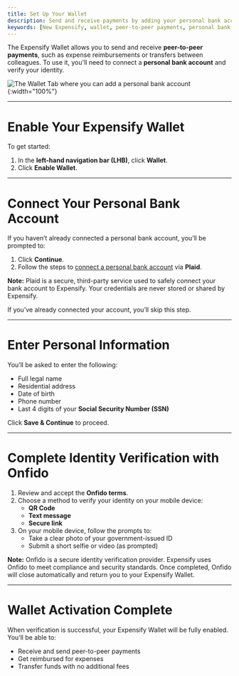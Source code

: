 ```yaml
---
title: Set Up Your Wallet
description: Send and receive payments by adding your personal bank account in Expensify Wallet.
keywords: [New Expensify, wallet, peer-to-peer payments, personal bank account, enable wallet, Plaid, Onfido]
---
```


The Expensify Wallet allows you to send and receive **peer-to-peer payments**, such as expense reimbursements or transfers between colleagues. To use it, you'll need to connect a **personal bank account** and verify your identity.

![The Wallet Tab where you can add a personal bank account]({{site.url}}/assets/images/ExpensifyHelp_R5_Wallet_1.png){:width="100%"}

---

# Enable Your Expensify Wallet

To get started:

1. In the **left-hand navigation bar (LHB)**, click **Wallet**.
2. Click **Enable Wallet**.

---

# Connect Your Personal Bank Account

If you haven’t already connected a personal bank account, you’ll be prompted to:

1. Click **Continue**.
2. Follow the steps to [connect a personal bank account](https://help.expensify.com/articles/new-expensify/expenses-and-payments/Connect-a-Personal-Bank-Account) via **Plaid**.

**Note:** Plaid is a secure, third-party service used to safely connect your bank account to Expensify. Your credentials are never stored or shared by Expensify.

If you’ve already connected your account, you’ll skip this step.

---

# Enter Personal Information

You’ll be asked to enter the following:

- Full legal name
- Residential address
- Date of birth
- Phone number
- Last 4 digits of your **Social Security Number (SSN)**

Click **Save & Continue** to proceed.

---

# Complete Identity Verification with Onfido

1. Review and accept the **Onfido terms**.
2. Choose a method to verify your identity on your mobile device:
   - **QR Code**
   - **Text message**
   - **Secure link**
3. On your mobile device, follow the prompts to:
   - Take a clear photo of your government-issued ID
   - Submit a short selfie or video (as prompted)

**Note:** Onfido is a secure identity verification provider. Expensify uses Onfido to meet compliance and security standards. Once completed, Onfido will close automatically and return you to your Expensify Wallet.

---

# Wallet Activation Complete

When verification is successful, your Expensify Wallet will be fully enabled. You’ll be able to:

- Receive and send peer-to-peer payments
- Get reimbursed for expenses
- Transfer funds with no additional fees

